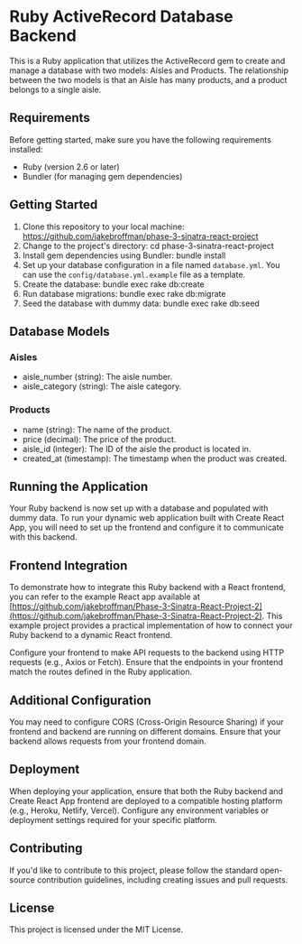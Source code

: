 # Ruby ActiveRecord Database Backend

This is a Ruby application that utilizes the ActiveRecord gem to create and manage a database with two models: Aisles and Products. The relationship between the two models is that an Aisle has many products, and a product belongs to a single aisle.

## Requirements

Before getting started, make sure you have the following requirements installed:

- Ruby (version 2.6 or later)
- Bundler (for managing gem dependencies)

## Getting Started

1. Clone this repository to your local machine: https://github.com/jakebroffman/phase-3-sinatra-react-project
2. Change to the project's directory: cd phase-3-sinatra-react-project
3. Install gem dependencies using Bundler: bundle install
4. Set up your database configuration in a file named `database.yml`. You can use the `config/database.yml.example` file as a template.
5. Create the database: bundle exec rake db:create
6. Run database migrations: bundle exec rake db:migrate
7. Seed the database with dummy data: bundle exec rake db:seed

## Database Models

### Aisles

- aisle_number (string): The aisle number.
- aisle_category (string): The aisle category.

### Products

- name (string): The name of the product.
- price (decimal): The price of the product.
- aisle_id (integer): The ID of the aisle the product is located in.
- created_at (timestamp): The timestamp when the product was created.

## Running the Application

Your Ruby backend is now set up with a database and populated with dummy data. To run your dynamic web application built with Create React App, you will need to set up the frontend and configure it to communicate with this backend.

## Frontend Integration

To demonstrate how to integrate this Ruby backend with a React frontend, you can refer to the example React app available at [https://github.com/jakebroffman/Phase-3-Sinatra-React-Project-2](https://github.com/jakebroffman/Phase-3-Sinatra-React-Project-2). This example project provides a practical implementation of how to connect your Ruby backend to a dynamic React frontend.

Configure your frontend to make API requests to the backend using HTTP requests (e.g., Axios or Fetch). Ensure that the endpoints in your frontend match the routes defined in the Ruby application.

## Additional Configuration

You may need to configure CORS (Cross-Origin Resource Sharing) if your frontend and backend are running on different domains. Ensure that your backend allows requests from your frontend domain.

## Deployment

When deploying your application, ensure that both the Ruby backend and Create React App frontend are deployed to a compatible hosting platform (e.g., Heroku, Netlify, Vercel). Configure any environment variables or deployment settings required for your specific platform.

## Contributing

If you'd like to contribute to this project, please follow the standard open-source contribution guidelines, including creating issues and pull requests.

## License

This project is licensed under the MIT License.

